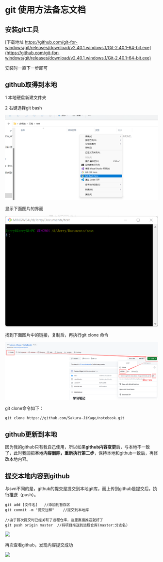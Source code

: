 # git 使用方法备忘文档

## 安装git工具

[下载地址 https://github.com/git-for-windows/git/releases/download/v2.40.1.windows.1/Git-2.40.1-64-bit.exe](https://github.com/git-for-windows/git/releases/download/v2.40.1.windows.1/Git-2.40.1-64-bit.exe)

安装时一直下一步即可

## github取得到本地

1 本地硬盘新建文件夹

2 右键选择git bash

![](tupian/git/001.png)

显示下面图片的界面

![](tupian/git/002.png)

找到下面图片中的链接，复制后，再执行git clone 命令

![](tupian/git/003.png)

git clone命令如下：

```
git clone https://github.com/Sakura-JiKage/notebook.git
```

## github更新到本地

因为我的github只有我自己使用，所以如果**github内容变更**后，与本地不一致了，此时我回把**本地内容删除，重新执行第二步**，保持本地和github一致后，再修改本地内容。



## 提交本地内容到github

与svn不同的是，github的提交是提交到本地git库，而上传到github是提交后，执行推送（push）。

```
git add [文件名]	//添加到暂存区
git commit -m "提交注释"	//提交到本地库

//由于首次提交时已经关联了远程仓库，这里直接推送就好了
git push origin master	//将项目推送到远程仓库(master:分支名)
```

![](/tupian/git/004.png)

再次查看github，发现内容提交成功

![](/tupian/git/005.png)